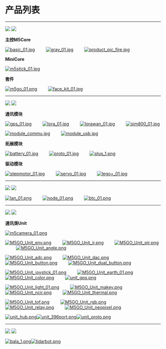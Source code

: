 # 产品列表

***

<img src='assets/img/product_pics/1.jpg'> <img src='assets/img/product_pics/cores.png'>

**主控M5Core**

[![basic_01.jpg](http://m5-docs.oss-cn-shenzhen.aliyuncs.com/docs/assets/img/product_pics/pictures_for_homepage/cores/core_basic.png)](zh_CN/core/basic)&nbsp;&nbsp;&nbsp;&nbsp;&nbsp;&nbsp;&nbsp;&nbsp;&nbsp;[![gray_01.jpg](https://i.loli.net/2018/12/13/5c1214ef29949.jpg)](zh_CN/core/gray)&nbsp;&nbsp;&nbsp;&nbsp;&nbsp;&nbsp;&nbsp;&nbsp;&nbsp;[![product_pic_fire.jpg](https://i.loli.net/2018/12/13/5c121562a65be.jpg)](zh_CN/core/fire)

<!-- [![core_basic.png](http://m5-docs.oss-cn-shenzhen.aliyuncs.com/docs/assets/img/product_pics/pictures_for_homepage/cores/core_basic.png)](zh_CN/core/basic)&nbsp;&nbsp;&nbsp;&nbsp;&nbsp;&nbsp;&nbsp;&nbsp;&nbsp;[![core_gray.png](http://m5-docs.oss-cn-shenzhen.aliyuncs.com/docs/assets/img/product_pics/pictures_for_homepage/cores/core_gray.png)](zh_CN/core/gray)&nbsp;&nbsp;&nbsp;&nbsp;&nbsp;&nbsp;&nbsp;&nbsp;&nbsp;[![product_pic_fire.png](http://m5-docs.oss-cn-shenzhen.aliyuncs.com/docs/assets/img/product_pics/pictures_for_homepage/cores/core_fire.png)](zh_CN/core/fire) -->

**MiniCore**

[![m5stick_01.jpg](https://i.loli.net/2018/12/13/5c12158935965.jpg)](zh_CN/core/m5stick)

<!-- [![minicore_m5stick.png](http://m5-docs.oss-cn-shenzhen.aliyuncs.com/docs/assets/img/product_pics/pictures_for_homepage/cores/minicore_m5stick.png)](zh_CN/core/m5stick) -->

**套件**

[![m5go_01.png](https://i.loli.net/2018/12/13/5c12159c9c2aa.png)](zh_CN/core/m5go_iot_starter_kit)&nbsp;&nbsp;&nbsp;&nbsp;&nbsp;&nbsp;&nbsp;&nbsp;&nbsp;[![face_kit_01.jpg](https://i.loli.net/2018/12/13/5c1215b26d803.jpg)](zh_CN/core/face_kit)

<!-- [![kit_m5go.png](http://m5-docs.oss-cn-shenzhen.aliyuncs.com/docs/assets/img/product_pics/pictures_for_homepage/cores/kit_m5go.png)](zh_CN/core/m5go_iot_starter_kit)&nbsp;&nbsp;&nbsp;&nbsp;&nbsp;&nbsp;&nbsp;&nbsp;&nbsp;[![kit_faces.png](http://m5-docs.oss-cn-shenzhen.aliyuncs.com/docs/assets/img/product_pics/pictures_for_homepage/cores/kit_faces.png)](zh_CN/core/face_kit) -->

***

<img src='assets/img/product_pics/2.jpg'> <img src='assets/img/product_pics/module.png'>

**通讯模块**

[![gps_01.jpg](https://i.loli.net/2018/12/13/5c12160039059.jpg)](zh_CN/module/gps)&nbsp;&nbsp;&nbsp;&nbsp;&nbsp;&nbsp;&nbsp;&nbsp;&nbsp;[![lora_01.jpg](https://i.loli.net/2018/12/13/5c12161755792.jpg)](zh_CN/module/lora)&nbsp;&nbsp;&nbsp;&nbsp;&nbsp;&nbsp;&nbsp;&nbsp;&nbsp;[![lorawan_01.jpg](https://i.loli.net/2018/12/13/5c1216c437a6c.jpg)](zh_CN/module/lorawan)&nbsp;&nbsp;&nbsp;&nbsp;&nbsp;&nbsp;&nbsp;&nbsp;&nbsp;[![sim800_01.jpg](https://i.loli.net/2018/12/13/5c12165b1bc66.jpg)](zh_CN/module/sim800)

<!-- [![module_gps.png](http://m5-docs.oss-cn-shenzhen.aliyuncs.com/docs/assets/img/product_pics/pictures_for_homepage/modules/module_gps.png)](zh_CN/module/gps)&nbsp;&nbsp;&nbsp;&nbsp;&nbsp;&nbsp;&nbsp;&nbsp;&nbsp;[![module_lora.jpg](https://i.loli.net/2018/12/13/5c12161755792.jpg)](zh_CN/module/lora)&nbsp;&nbsp;&nbsp;&nbsp;&nbsp;&nbsp;&nbsp;&nbsp;&nbsp;[![module_lorawan.jpg](https://i.loli.net/2018/12/13/5c1216c437a6c.jpg)](zh_CN/module/lorawan)&nbsp;&nbsp;&nbsp;&nbsp;&nbsp;&nbsp;&nbsp;&nbsp;&nbsp;[![module_sim800.jpg](https://i.loli.net/2018/12/13/5c12165b1bc66.jpg)](zh_CN/module/sim800) -->

[![module_commu.jpg](https://i.loli.net/2018/12/13/5c121675145ca.jpg)](zh_CN/module/commu)&nbsp;&nbsp;&nbsp;&nbsp;&nbsp;&nbsp;&nbsp;&nbsp;&nbsp;[![module_usb.jpg](https://i.loli.net/2018/12/13/5c1216928954a.jpg)](zh_CN/module/usb)

**拓展模块**

[![battery_01.jpg](https://i.loli.net/2018/12/13/5c121754d1485.jpg)](zh_CN/module/battery)&nbsp;&nbsp;&nbsp;&nbsp;&nbsp;&nbsp;&nbsp;&nbsp;&nbsp;[![proto_01.jpg](https://i.loli.net/2018/12/13/5c12175690f25.jpg)](zh_CN/module/proto)&nbsp;&nbsp;&nbsp;&nbsp;&nbsp;&nbsp;&nbsp;&nbsp;&nbsp;[![plus_1.png](https://i.loli.net/2018/12/13/5c121789cd9f9.png)](zh_CN/module/plus)

**驱动模块**

[![stepmotor_01.jpg](https://i.loli.net/2018/12/13/5c1217aa25a91.jpg)](zh_CN/module/stepmotor)&nbsp;&nbsp;&nbsp;&nbsp;&nbsp;&nbsp;&nbsp;&nbsp;&nbsp;[![servo_01.jpg](https://i.loli.net/2018/12/13/5c1217abb1cd9.jpg)](zh_CN/module/servo)&nbsp;&nbsp;&nbsp;&nbsp;&nbsp;&nbsp;&nbsp;&nbsp;&nbsp;[![lego+_01.jpg](https://i.loli.net/2018/12/13/5c1217c0e98b7.jpg)](zh_CN/module/lego_plus)

***

<img src='assets/img/product_pics/5.jpg'> <img src='assets/img/product_pics/bases.png'>

[![lan_01.png](https://i.loli.net/2018/12/13/5c1223ee16411.png)](zh_CN/base/lan_base)&nbsp;&nbsp;&nbsp;&nbsp;&nbsp;&nbsp;&nbsp;&nbsp;&nbsp;[![node_01.png](https://i.loli.net/2018/12/13/5c1223fd8d2cb.png)](zh_CN/base/node_base)&nbsp;&nbsp;&nbsp;&nbsp;&nbsp;&nbsp;&nbsp;&nbsp;&nbsp;[![btc_01.png](https://img-blog.csdnimg.cn/20181226174825591.png)](zh_CN/base/btc_base)

<!-- [![plc_01.png](https://i.loli.net/2018/12/13/5c122411a87d1.png)](zh_CN/base/plc_base) -->

***

<img src='assets/img/product_pics/3.jpg'> <img src='assets/img/product_pics/unit.png'>

**通讯类Unit**

[![m5camera_01.png](https://i.loli.net/2018/12/13/5c1218b4d4a50.png)](zh_CN/unit/m5camera)

[![M5GO_Unit_env.png](https://i.loli.net/2018/12/13/5c12229aed8e7.png)](zh_CN/unit/env)&nbsp;&nbsp;&nbsp;&nbsp;&nbsp;&nbsp;&nbsp;&nbsp;&nbsp;[![M5GO_Unit_ir.png](https://i.loli.net/2018/12/13/5c1222c75a47c.png)](zh_CN/unit/ir)&nbsp;&nbsp;&nbsp;&nbsp;&nbsp;&nbsp;&nbsp;&nbsp;&nbsp;[![M5GO_Unit_pir.png](https://i.loli.net/2018/12/13/5c1222b138916.png)](zh_CN/unit/pir)&nbsp;&nbsp;&nbsp;&nbsp;&nbsp;&nbsp;&nbsp;&nbsp;&nbsp;[![M5GO_Unit_angle.png](https://i.loli.net/2018/12/13/5c1219eb78c21.png)](zh_CN/unit/angle)

[![M5GO_Unit_adc.png](https://i.loli.net/2018/12/13/5c12192a6110d.png)](zh_CN/unit/adc)&nbsp;&nbsp;&nbsp;&nbsp;&nbsp;&nbsp;&nbsp;&nbsp;&nbsp;[![M5GO_Unit_dac.png](https://i.loli.net/2018/12/13/5c1219d495a9a.png)](zh_CN/unit/dac)&nbsp;&nbsp;&nbsp;&nbsp;&nbsp;&nbsp;&nbsp;&nbsp;&nbsp;[![M5GO_Unit_button.png](https://i.loli.net/2018/12/13/5c121a068c209.png)](zh_CN/unit/button)&nbsp;&nbsp;&nbsp;&nbsp;&nbsp;&nbsp;&nbsp;&nbsp;&nbsp;[![M5GO_Unit_dual_button.png](https://i.loli.net/2018/12/13/5c121a1adfedb.png)](zh_CN/unit/dual_button)

[![M5GO_Unit_joystick_01.png](https://i.loli.net/2018/12/13/5c121a8c96259.png)](zh_CN/unit/joystick)&nbsp;&nbsp;&nbsp;&nbsp;&nbsp;&nbsp;&nbsp;&nbsp;&nbsp;[![M5GO_Unit_earth_01.png](https://i.loli.net/2018/12/13/5c121a6619dd1.png)](zh_CN/unit/earth)&nbsp;&nbsp;&nbsp;&nbsp;&nbsp;&nbsp;&nbsp;&nbsp;&nbsp;[![M5GO_Unit_color.png](https://i.loli.net/2018/12/13/5c121a2debd7c.png)](zh_CN/unit/color)&nbsp;&nbsp;&nbsp;&nbsp;&nbsp;&nbsp;&nbsp;&nbsp;&nbsp;[![unit_gps.png](https://img-blog.csdnimg.cn/20181226101430972.png)](zh_CN/unit/gps)

[![M5GO_Unit_light_01.png](https://i.loli.net/2018/12/13/5c121db73426d.png)](zh_CN/unit/light)&nbsp;&nbsp;&nbsp;&nbsp;&nbsp;&nbsp;&nbsp;&nbsp;&nbsp;[![M5GO_Unit_makey.png](https://i.loli.net/2018/12/13/5c121dd514166.png)](zh_CN/unit/makey)&nbsp;&nbsp;&nbsp;&nbsp;&nbsp;&nbsp;&nbsp;&nbsp;&nbsp;[![M5GO_Unit_ncir.png](https://i.loli.net/2018/12/13/5c121df24f746.png)](zh_CN/unit/ncir)&nbsp;&nbsp;&nbsp;&nbsp;&nbsp;&nbsp;&nbsp;&nbsp;&nbsp;[![M5GO_Unit_thermal.png](https://i.loli.net/2018/12/13/5c121e38b72c9.png)](zh_CN/unit/thermal)

[![M5GO_Unit_tof.png](https://i.loli.net/2018/12/13/5c121e5cd47e1.png)](zh_CN/unit/tof)&nbsp;&nbsp;&nbsp;&nbsp;&nbsp;&nbsp;&nbsp;&nbsp;&nbsp;[![M5GO_Unit_rgb.png](https://i.loli.net/2018/12/13/5c121f5c98542.png)](zh_CN/unit/rgb)&nbsp;&nbsp;&nbsp;&nbsp;&nbsp;&nbsp;&nbsp;&nbsp;&nbsp;[![M5GO_Unit_relay.png](https://i.loli.net/2018/12/13/5c121f6e9a185.png)](zh_CN/unit/relay)&nbsp;&nbsp;&nbsp;&nbsp;&nbsp;&nbsp;&nbsp;&nbsp;&nbsp;[![M5GO_Unit_neopixel.png](https://i.loli.net/2018/12/13/5c121f8457fcb.png)](zh_CN/unit/neopixel)

<!-- [![unit_env.png](http://m5-docs.oss-cn-shenzhen.aliyuncs.com/docs/assets/img/product_pics/pictures_for_homepage/units/unit_env.png)](zh_CN/unit/env) [![unit_ir.png](http://m5-docs.oss-cn-shenzhen.aliyuncs.com/docs/assets/img/product_pics/pictures_for_homepage/units/unit_ir.png)](zh_CN/unit/ir) [![unit_pir.png](http://m5-docs.oss-cn-shenzhen.aliyuncs.com/docs/assets/img/product_pics/pictures_for_homepage/units/unit_pir.png)](zh_CN/unit/pir) [![unit_angle.png](http://m5-docs.oss-cn-shenzhen.aliyuncs.com/docs/assets/img/product_pics/pictures_for_homepage/units/unit_angle.png)](zh_CN/unit/angle)

[![unit_adc.png](http://m5-docs.oss-cn-shenzhen.aliyuncs.com/docs/assets/img/product_pics/pictures_for_homepage/units/unit_adc.png)](zh_CN/unit/adc)&nbsp;&nbsp;&nbsp;&nbsp;&nbsp;&nbsp;&nbsp;&nbsp;&nbsp;[![unit_dac.png](http://m5-docs.oss-cn-shenzhen.aliyuncs.com/docs/assets/img/product_pics/pictures_for_homepage/units/unit_dac.png)](zh_CN/unit/dac)&nbsp;&nbsp;&nbsp;&nbsp;&nbsp;&nbsp;&nbsp;&nbsp;&nbsp;[![unit_button.png](http://m5-docs.oss-cn-shenzhen.aliyuncs.com/docs/assets/img/product_pics/pictures_for_homepage/units/unit_button.png)](zh_CN/unit/button)&nbsp;&nbsp;&nbsp;&nbsp;&nbsp;&nbsp;&nbsp;&nbsp;&nbsp;[![unit_dual_button.png](http://m5-docs.oss-cn-shenzhen.aliyuncs.com/docs/assets/img/product_pics/pictures_for_homepage/units/unit_dual_button.png)](zh_CN/unit/dual_button)

[![unit_light.png](http://m5-docs.oss-cn-shenzhen.aliyuncs.com/docs/assets/img/product_pics/pictures_for_homepage/units/unit_light.png)](zh_CN/unit/light)&nbsp;&nbsp;&nbsp;&nbsp;&nbsp;&nbsp;&nbsp;&nbsp;&nbsp;[![unit_makey.png](http://m5-docs.oss-cn-shenzhen.aliyuncs.com/docs/assets/img/product_pics/pictures_for_homepage/units/unit_makey.png)](zh_CN/unit/makey)&nbsp;&nbsp;&nbsp;&nbsp;&nbsp;&nbsp;&nbsp;&nbsp;&nbsp;[![unit_ncir.png](http://m5-docs.oss-cn-shenzhen.aliyuncs.com/docs/assets/img/product_pics/pictures_for_homepage/units/unit_ncir.png)](zh_CN/unit/ncir)&nbsp;&nbsp;&nbsp;&nbsp;&nbsp;&nbsp;&nbsp;&nbsp;&nbsp;[![unit_thermal.png](http://m5-docs.oss-cn-shenzhen.aliyuncs.com/docs/assets/img/product_pics/pictures_for_homepage/units/unit_thermal.png)](zh_CN/unit/thermal)

[![unit_joystick.png](http://m5-docs.oss-cn-shenzhen.aliyuncs.com/docs/assets/img/product_pics/pictures_for_homepage/units/unit_joystick.png)](zh_CN/unit/joystick)&nbsp;&nbsp;&nbsp;&nbsp;&nbsp;&nbsp;&nbsp;&nbsp;&nbsp;[![unit_earth.png](http://m5-docs.oss-cn-shenzhen.aliyuncs.com/docs/assets/img/product_pics/pictures_for_homepage/units/unit_earth.png)](zh_CN/unit/earth)&nbsp;&nbsp;&nbsp;&nbsp;&nbsp;&nbsp;&nbsp;&nbsp;&nbsp;[![unit_color.png](http://m5-docs.oss-cn-shenzhen.aliyuncs.com/docs/assets/img/product_pics/pictures_for_homepage/units/unit_color.png)](zh_CN/unit/color)&nbsp;&nbsp;&nbsp;&nbsp;&nbsp;&nbsp;&nbsp;&nbsp;&nbsp;[![unit_tof.png](http://m5-docs.oss-cn-shenzhen.aliyuncs.com/docs/assets/img/product_pics/pictures_for_homepage/units/unit_tof.png)](zh_CN/unit/tof) -->

<!-- [![unit_m5camera.png](http://m5-docs.oss-cn-shenzhen.aliyuncs.com/docs/assets/img/product_pics/pictures_for_homepage/units/unit_m5camera.png)](zh_CN/unit/m5camera) -->

<!-- [![unit_heart.png](http://m5-docs.oss-cn-shenzhen.aliyuncs.com/docs/assets/img/product_pics/pictures_for_homepage/units/unit_heart.png)](zh_CN/unit/heart) -->



<!-- [![unit_rgb.png](http://m5-docs.oss-cn-shenzhen.aliyuncs.com/docs/assets/img/product_pics/pictures_for_homepage/units/unit_rgb.png)](zh_CN/unit/rgb)&nbsp;&nbsp;&nbsp;&nbsp;&nbsp;&nbsp;&nbsp;&nbsp;&nbsp;[![unit_relay.png](http://m5-docs.oss-cn-shenzhen.aliyuncs.com/docs/assets/img/product_pics/pictures_for_homepage/units/unit_relay.png)](zh_CN/unit/relay) -->

<!-- [![unit_neopixel.png](http://m5-docs.oss-cn-shenzhen.aliyuncs.com/docs/assets/img/product_pics/pictures_for_homepage/units/unit_neopixel.png)](zh_CN/unit/neopixel) -->

<!-- [![M5GO_Unit_rgb.png](https://i.loli.net/2018/12/13/5c121f5c98542.png)](zh_CN/unit/rgb)&nbsp;&nbsp;&nbsp;&nbsp;&nbsp;&nbsp;&nbsp;&nbsp;&nbsp;[![M5GO_Unit_relay.png](https://i.loli.net/2018/12/13/5c121f6e9a185.png)](zh_CN/unit/relay)&nbsp;&nbsp;&nbsp;&nbsp;&nbsp;&nbsp;&nbsp;&nbsp;&nbsp;[![M5GO_Unit_neopixel.png](https://i.loli.net/2018/12/13/5c121f8457fcb.png)](zh_CN/unit/neopixel) -->

[![unit_hub.png](https://img-blog.csdnimg.cn/20181211174142806.png)](zh_CN/unit/hub)[![unit_396port.png](https://img-blog.csdnimg.cn/20181211174154240.png)](zh_CN/unit/396port)[![unit_proto.png](https://img-blog.csdnimg.cn/20181211175313832.png)](zh_CN/unit/proto)

<!-- [![unit_hub.png](http://m5-docs.oss-cn-shenzhen.aliyuncs.com/docs/assets/img/product_pics/pictures_for_homepage/units/unit_hub.png)](zh_CN/unit/hub)&nbsp;&nbsp;&nbsp;&nbsp;&nbsp;&nbsp;&nbsp;&nbsp;&nbsp;[![unit_3.96.png](http://m5-docs.oss-cn-shenzhen.aliyuncs.com/docs/assets/img/product_pics/pictures_for_homepage/units/unit_396port.png)](zh_CN/unit/396port)
[![unit_proto.png](http://m5-docs.oss-cn-shenzhen.aliyuncs.com/docs/assets/img/product_pics/pictures_for_homepage/units/unit_proto.png)](zh_CN/unit/proto) -->

***

<img src='assets/img/product_pics/4.jpg'> <img src='assets/img/product_pics/application.png'>

[![bala_1.png](https://i.loli.net/2018/12/13/5c1224ba208bc.png)](zh_CN/app/bala)[![lidarbot.png](https://i.loli.net/2018/12/13/5c1224dbe9609.png)](zh_CN/app/lidarbot)


<!-- <img src='assets/img/product_pics/6.jpg'> <img src='assets/img/product_pics/tool.png'>

* [M5Stack USB Downloader](zh_CN/tool/usb_downloader) -->

<!-- GitHub Buttons -->
<script async defer src="https://buttons.github.io/buttons.js"></script>
